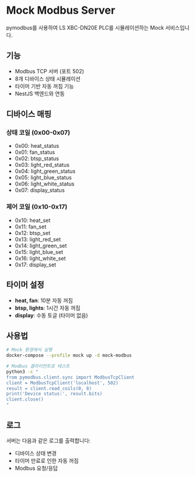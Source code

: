 # Mock Modbus Server

pymodbus를 사용하여 LS XBC-DN20E PLC를 시뮬레이션하는 Mock 서비스입니다.

## 기능

- Modbus TCP 서버 (포트 502)
- 8개 디바이스 상태 시뮬레이션
- 타이머 기반 자동 꺼짐 기능
- NestJS 백엔드와 연동

## 디바이스 매핑

### 상태 코일 (0x00-0x07)
- 0x00: heat_status
- 0x01: fan_status  
- 0x02: btsp_status
- 0x03: light_red_status
- 0x04: light_green_status
- 0x05: light_blue_status
- 0x06: light_white_status
- 0x07: display_status

### 제어 코일 (0x10-0x17)
- 0x10: heat_set
- 0x11: fan_set
- 0x12: btsp_set
- 0x13: light_red_set
- 0x14: light_green_set
- 0x15: light_blue_set
- 0x16: light_white_set
- 0x17: display_set

## 타이머 설정

- **heat, fan**: 10분 자동 꺼짐
- **btsp, lights**: 1시간 자동 꺼짐
- **display**: 수동 토글 (타이머 없음)

## 사용법

```bash
# Mock 환경에서 실행
docker-compose --profile mock up -d mock-modbus

# Modbus 클라이언트로 테스트
python3 -c "
from pymodbus.client.sync import ModbusTcpClient
client = ModbusTcpClient('localhost', 502)
result = client.read_coils(0, 8)
print('Device status:', result.bits)
client.close()
"
```

## 로그

서버는 다음과 같은 로그를 출력합니다:
- 디바이스 상태 변경
- 타이머 만료로 인한 자동 꺼짐
- Modbus 요청/응답
